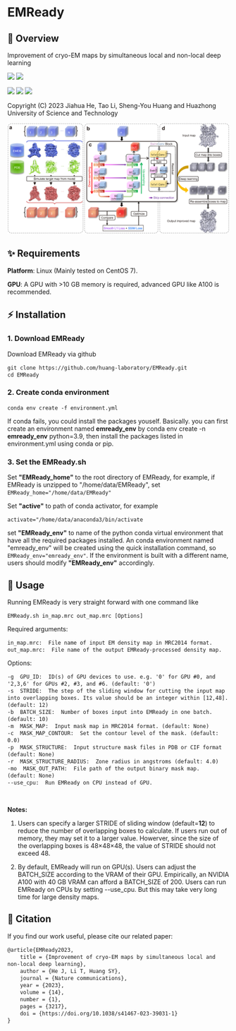 # EMReady

## 📄 Overview

Improvement of cryo-EM maps by simultaneous local and non-local deep learning

<a href="#"><img src="https://img.shields.io/badge/Linux-Tested-yellow?logo=Linux&style=for-the-badge"/></a>   <a href="https://www.gnu.org/licenses/gpl-3.0.en.html#license-text"><img src="https://img.shields.io/badge/GPL%20License-v3.0-purple.svg?logo=GNU&style=for-the-badge"/></a>

<a href="https://pytorch.org/"><img src="https://img.shields.io/badge/PyTorch-v2.0-red.svg?logo=PyTorch&style=for-the-badge"/></a>   <a href="https://developer.nvidia.com/cuda-toolkit"><img src="https://img.shields.io/badge/CUDA-v11.7-green.svg?logo=Nvidia&style=for-the-badge"/></a>   <a href="https://python.org"><img src="https://img.shields.io/badge/python-v3.9-blue.svg?logo=python&style=for-the-badge"/></a>

Copyright (C) 2023 Jiahua He, Tao Li, Sheng-You Huang and Huazhong University of Science and Technology

<img src='assets/workflow.jpg' width='800'>



## ✨ Requirements

**Platform**: Linux (Mainly tested on CentOS 7).

**GPU**: A GPU with >10 GB memory is required, advanced GPU like A100 is recommended.



## ⚡ Installation

### 1. Download EMReady

Download EMReady via github
```
git clone https://github.com/huang-laboratory/EMReady.git
cd EMReady
```

### 2. Create conda environment
```
conda env create -f environment.yml
```
If conda fails, you could install the packages youself. Basically. you can first create an environment named **emready_env** by conda env create -n **emready_env** python=3.9, then install the packages listed in environment.yml using conda or pip.

### 3. Set the EMReady.sh
Set **"EMReady_home"** to the root directory of EMReady, for example, if EMReady is unzipped to "/home/data/EMReady", set `EMReady_home="/home/data/EMReady"`

Set **"active"** to path of conda activator, for example
```
activate="/home/data/anaconda3/bin/activate
```

set **"EMReady_env"** to name of the python conda virtual environment that have all the required packages installed. An conda environment named "emready_env" will be created using the quick installation command, so `EMReady_env="emready_env"`. If the environment is built with a different name, users should modify **"EMReady_env"** accordingly.



## 🎯 Usage
Running EMReady is very straight forward with one command like
```
EMReady.sh in_map.mrc out_map.mrc [Options]
```
Required arguments:
```     
in_map.mrc:  File name of input EM density map in MRC2014 format.
out_map.mrc:  File name of the output EMReady-processed density map.
```

Options:
```
-g  GPU_ID:  ID(s) of GPU devices to use. e.g. '0' for GPU #0, and '2,3,6' for GPUs #2, #3, and #6. (default: '0')
-s  STRIDE:  The step of the sliding window for cutting the input map into overlapping boxes. Its value should be an integer within [12,48]. (default: 12)
-b  BATCH_SIZE:  Number of boxes input into EMReady in one batch. (default: 10)
-m  MASK_MAP:  Input mask map in MRC2014 format. (default: None)
-c  MASK_MAP_CONTOUR:  Set the contour level of the mask. (default: 0.0)
-p  MASK_STRUCTURE:  Input structure mask files in PDB or CIF format (default: None)
-r  MASK_STRUCTURE_RADIUS:  Zone radius in angstroms (default: 4.0)
-mo  MASK_OUT_PATH:  File path of the output binary mask map. (default: None)
--use_cpu:  Run EMReady on CPU instead of GPU.
```
<br>

**Notes:**
1. Users can specify a larger STRIDE of sliding window (default=**12**) to reduce the number of overlapping boxes to calculate. If users run out of memory, they may set it to a larger value. Howerver, since the size of the overlapping boxes is 48×48×48, the value of STRIDE should not exceed 48.

2. By default, EMReady will run on GPU(s). Users can adjust the BATCH_SIZE according to the VRAM of their GPU. Empirically, an NVIDIA A100 with 40 GB VRAM can afford a BATCH_SIZE of 200. Users can run EMReady on CPUs by setting --use_cpu. But this may take very long time for large density maps.


## 📝 Citation

If you find our work useful, please cite our related paper:
```
@article{EMReady2023,
	title = {Improvement of cryo-EM maps by simultaneous local and non-local deep learning},
	author = {He J, Li T, Huang SY},
	journal = {Nature communications},
	year = {2023},
	volume = {14},
	number = {1},
	pages = {3217},
	doi = {https://doi.org/10.1038/s41467-023-39031-1}
}
```